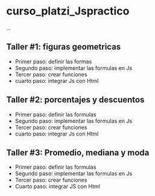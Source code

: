 # curso_platzi_Jspractico

...

 ## Taller #1: figuras geometricas

 - Primer paso: definir las formas 
 - Segundo paso: implementar las formulas en Js
 - Tercer paso: crear funciones
 - cuarto paso: integrar Js con Html 

 ## Taller #2: porcentajes y descuentos

 - Primer paso: definir las formulas 
 - Segundo paso: implementar las formulas en Js
 - Tercer paso: crear funciones
 - cuarto paso: integrar Js con Html 

 ## Taller #3: Promedio, mediana y moda

 - Primer paso: definir las formulas
 - Segundo paso: implementar las formulas en Js
 - Tercer paso: crear funciones
 - Cuarto paso: integrar JS con Html
